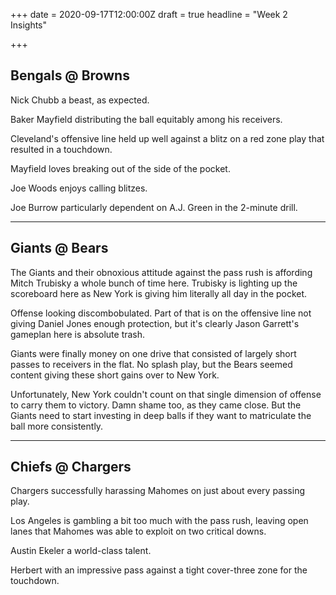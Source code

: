+++
date = 2020-09-17T12:00:00Z
draft = true
headline = "Week 2 Insights"

+++
## Bengals @ Browns

Nick Chubb a beast, as expected.

Baker Mayfield distributing the ball equitably among his receivers.

Cleveland's offensive line held up well against a blitz on a red zone play that resulted in a touchdown.

Mayfield loves breaking out of the side of the pocket.

Joe Woods enjoys calling blitzes.

Joe Burrow particularly dependent on A.J. Green in the 2-minute drill.

***

## Giants @ Bears

The Giants and their obnoxious attitude against the pass rush is affording Mitch Trubisky a whole bunch of time here. Trubisky is lighting up the scoreboard here as New York is giving him literally all day in the pocket.

Offense looking discombobulated. Part of that is on the offensive line not giving Daniel Jones enough protection, but it's clearly Jason Garrett's gameplan here is absolute trash.

Giants were finally money on one drive that consisted of largely short passes to receivers in the flat. No splash play, but the Bears seemed content giving these short gains over to New York.

Unfortunately, New York couldn't count on that single dimension of offense to carry them to victory. Damn shame too, as they came close. But the Giants need to start investing in deep balls if they want to matriculate the ball more consistently.

***

## Chiefs @ Chargers

Chargers successfully harassing Mahomes on just about every passing play.

Los Angeles is gambling a bit too much with the pass rush, leaving open lanes that Mahomes was able to exploit on two critical downs.

Austin Ekeler a world-class talent.

Herbert with an impressive pass against a tight cover-three zone for the touchdown. 